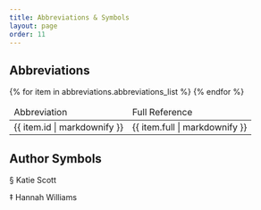 ```yaml
---
title: Abbreviations & Symbols
layout: page
order: 11
---
```


## Abbreviations

<table id="abbreviations">
<thead>
  <tr><td>Abbreviation</td><td>Full Reference </td><tr>
</thead>
<tbody>
{% for item in abbreviations.abbreviations_list %}
  <tr><td>{{ item.id | markdownify }}</td><td>{{ item.full | markdownify }}</td><tr>
{% endfor %}
</tbody>
</table>

## Author Symbols

§ Katie Scott

‡ Hannah Williams